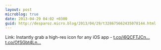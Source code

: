 ```yaml
---
layout: post
microblog: true
date: 2013-04-29 04:02 +0300
guid: http://desparoz.micro.blog/2013/04/29/t328675662435078144.html
---
```

Link: Instantly grab a high-res icon for any iOS app - [t.co/i6QCFTJCn...](http://t.co/i6QCFTJCn6) [t.co/OfSGbt4Ln...](http://t.co/OfSGbt4Lnd)
